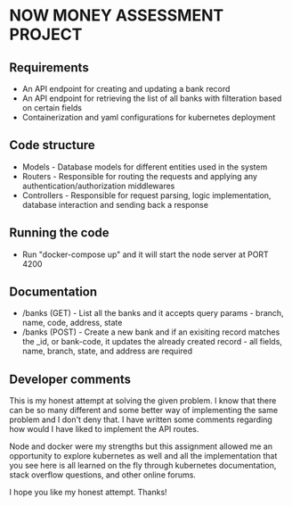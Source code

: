 
# NOW MONEY ASSESSMENT PROJECT
## Requirements
- An API endpoint for creating and updating a bank record
- An API endpoint for retrieving the list of all banks with filteration based on certain fields
- Containerization and yaml configurations for kubernetes deployment

## Code structure
- Models - Database models for different entities used in the system
- Routers - Responsible for routing the requests and applying any authentication/authorization middlewares
- Controllers - Responsible for request parsing, logic implementation, database interaction and sending back a response

## Running the code
- Run "docker-compose up" and it will start the node server at PORT 4200

## Documentation
- /banks (GET) - List all the banks and it accepts query params - branch, name, code, address, state
- /banks (POST) - Create a new bank and if an exisiting record matches the _id, or bank-code, it updates the already created record - all fields, name, branch, state, and address are required

## Developer comments
This is my honest attempt at solving the given problem. I know that there can be so many different and some better way of implementing the same problem and I don't deny that. I have written some comments regarding how would I have liked to implement the API routes. 

Node and docker were my strengths but this assignment allowed me an opportunity to explore kubernetes as well and all the implementation that you see here is all learned on the fly through kubernetes documentation, stack overflow questions, and other online forums. 

I hope you like my honest attempt. Thanks!

